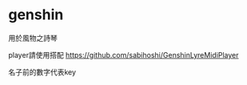# genshin 


用於風物之詩琴



player請使用搭配 https://github.com/sabihoshi/GenshinLyreMidiPlayer




名子前的數字代表key
